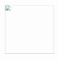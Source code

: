 <div align="center">
  <img height="160" src="https://github-readme-stats.vercel.app/api/top-langs/?username=Pavel-Petkov03&layout=compact" />
</div>
